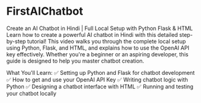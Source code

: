 # FirstAIChatbot
Create an AI Chatbot in Hindi | Full Local Setup with Python Flask &amp; HTML
Learn how to create a powerful AI chatbot in Hindi with this detailed step-by-step tutorial! This video walks you through the complete local setup using Python, Flask, and HTML, and explains how to use the OpenAI API key effectively. Whether you're a beginner or an aspiring developer, this guide is designed to help you master chatbot creation.

What You'll Learn:
✅ Setting up Python and Flask for chatbot development
✅ How to get and use your OpenAI API Key
✅ Writing chatbot logic with Python
✅ Designing a chatbot interface with HTML
✅ Running and testing your chatbot locally


